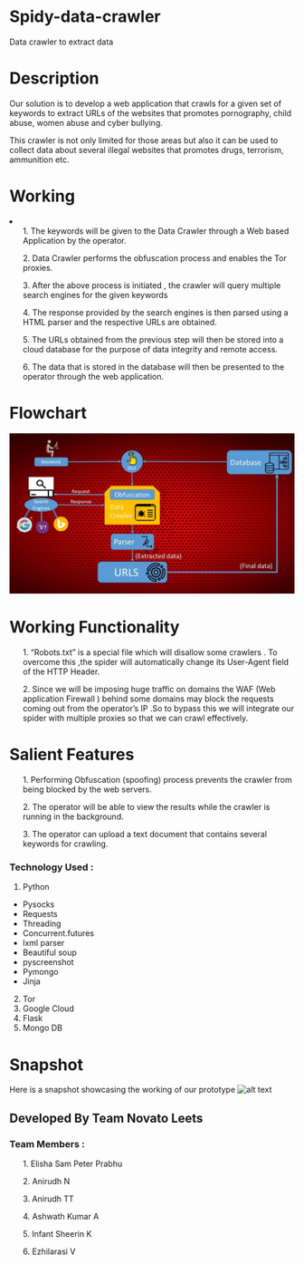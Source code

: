 # Spidy-data-crawler
Data crawler to extract data
# Description
Our solution is to develop a web application that crawls for a given set of keywords to extract URLs of the websites that promotes pornography, child abuse, women abuse and cyber bullying.

This crawler is not only limited for those areas but also it can be used to collect data about several illegal websites that promotes drugs, terrorism, ammunition etc.

# Working 

<li>
<ul>1. The keywords will be given to the Data Crawler through a Web based Application by the operator.</ul>
<ul>2. Data Crawler performs the obfuscation process and enables the Tor proxies.</ul>
<ul>3. After the above process is initiated , the crawler will query multiple search engines for the given keywords</ul>
<ul>4. The response provided by the search engines is then parsed using a HTML parser and the respective URLs are obtained.</ul>
<ul>5. The URLs obtained from the previous step will then be stored into a cloud database for the purpose of data integrity and remote access.</ul>
<ul>6. The data that is stored in the database will then be presented to the operator through the web application.</ul></li>

# Flowchart 
![alt text](https://github.com/hackzzdogs1337/Spidy-data-crawler/blob/master/Picture1.jpg)

# Working Functionality


<ul>1. “Robots.txt” is a special file which will disallow some crawlers . To overcome this ,the spider will automatically change its User-Agent field of the HTTP Header.</ul>

<ul>2. Since we will be imposing huge traffic on domains the WAF (Web application Firewall ) behind some domains may block the requests coming out from the operator’s IP .So to bypass this we will integrate our spider with multiple proxies so that we can crawl effectively.
</ul>

# Salient Features

<ul>1. Performing Obfuscation (spoofing) process prevents the crawler from being blocked by the web servers.</ul>

<ul>2. The operator will be able to view the results while the crawler is running in the background.</ul>

<ul>3. The operator can upload a text document that contains several keywords for crawling.</ul>

### Technology Used :
1. Python
  * Pysocks
  * Requests
  * Threading
  * Concurrent.futures
  * lxml parser
  * Beautiful soup
  * pyscreenshot
  * Pymongo
  * Jinja
2. Tor 
3. Google Cloud
4. Flask
5. Mongo DB

# Snapshot 
Here is a snapshot showcasing the working of our prototype
![alt text](https://github.com/hackzzdogs1337/Spidy-data-crawler/blob/master/p.gif)


## Developed By Team Novato Leets 
### Team Members : 
<ul>1. Elisha Sam Peter Prabhu </ul>
<ul>2. Anirudh N </ul>
<ul>3. Anirudh TT </ul>
<ul>4. Ashwath Kumar A </ul>
<ul>5. Infant Sheerin K </ul>                                                      
<ul>6. Ezhilarasi V </ul>
